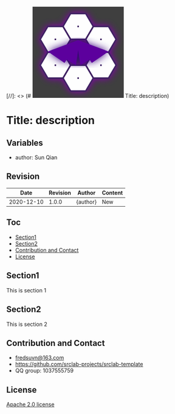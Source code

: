 [//]: <> (# ![logo](logo.svg) Title: description)

# Title: description

## Variables

* author: Sun Qian

## Revision

|Date|Revision|Author|Content|
|---|---|---|---|
|2020-12-10|1.0.0|{author}|New|

## Toc

* [Section1](#section1)
* [Section2](#section2)
* [Contribution and Contact](#contact)
* [License](#license)

## <a id="section1"/>Section1

This is section 1

## <a id="section2"/>Section2

This is section 2

## <a id="contact"/>Contribution and Contact

* fredsuvn@163.com
* https://github.com/srclab-projects/srclab-template
* QQ group: 1037555759

## <a id="lecense"/>License

[Apache 2.0 license][license]

[license]: https://www.apache.org/licenses/LICENSE-2.0.html
